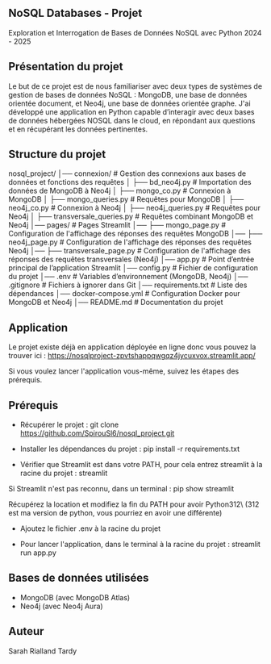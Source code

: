 ## NoSQL Databases - Projet
Exploration et Interrogation de Bases de Données NoSQL avec Python
2024 - 2025


## Présentation du projet
Le but de ce projet est de nous familiariser avec deux types de systèmes de gestion de bases
de données NoSQL : MongoDB, une base de données orientée document, et Neo4j, une base
de données orientée graphe. J'ai développé une application en Python capable d’interagir
avec deux bases de données hébergées NOSQL dans le cloud, en répondant aux questions et en
récupérant les données pertinentes.


## Structure du projet
nosql_project/
│── connexion/               # Gestion des connexions aux bases de données et fonctions des requêtes
│   ├── bd_neo4j.py             # Importation des données de MongoDB à Neo4j
│   ├── mongo_co.py             # Connexion à MongoDB
│   ├── mongo_queries.py        # Requêtes pour MongoDB
│   ├── neo4j_co.py             # Connexion à Neo4j
│   ├── neo4j_queries.py        # Requêtes pour Neo4j
│   ├── transversale_queries.py # Requêtes combinant MongoDB et Neo4j
│── pages/               # Pages Streamlit
│── ├── mongo_page.py       # Configuration de l'affichage des réponses des requêtes MongoDB
│── ├── neo4j_page.py       # Configuration de l'affichage des réponses des requêtes Neo4j
│── ├── transversale_page.py       # Configuration de l'affichage des réponses des requêtes transversales (Neo4j)
│── app.py                      # Point d’entrée principal de l’application Streamlit
│── config.py                   # Fichier de configuration du projet
│── .env                        # Variables d’environnement (MongoDB, Neo4j)
│── .gitignore                  # Fichiers à ignorer dans Git
│── requirements.txt             # Liste des dépendances
│── docker-compose.yml           # Configuration Docker pour MongoDB et Neo4j
│── README.md                    # Documentation du projet


## Application
Le projet existe déjà en application déployée en ligne donc vous pouvez la trouver ici :
https://nosqlproject-zpvtshappqwgqz4jycuxvox.streamlit.app/

Si vous voulez lancer l'application vous-même, suivez les étapes des prérequis.

## Prérequis
- Récupérer le projet :
git clone https://github.com/SpirouSl6/nosql_project.git

- Installer les dépendances du projet :
pip install -r requirements.txt

- Vérifier que Streamlit est dans votre PATH, pour cela entrez streamlit à la racine du projet : streamlit 

Si Streamlit n'est pas reconnu, dans un terminal :
pip show streamlit

Récupérez la location et modifiez la fin du PATH pour avoir Python312\  (312 est ma version de python, vous pourriez en avoir une différente)

- Ajoutez le fichier .env à la racine du projet

- Pour lancer l'application, dans le terminal à la racine du projet : 
streamlit run app.py

## Bases de données utilisées
- MongoDB (avec MongoDB Atlas)
- Neo4j (avec Neo4j Aura)

## Auteur
Sarah Rialland Tardy